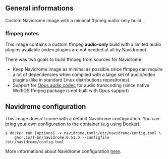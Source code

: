 ## General informations

Custom Navidrome image with a minimal ffpmeg audio-only build.

### ffmpeg notes

This image contains a custom ffmpeg **audio-only** build with a limited audio plugins available (video plugins are not needed at all by Navidrome).

There was two goals to build ffmpeg from sources for Navidrome:
  - Keep Navidrome image as minimal as possible since ffmpeg can require a lot of dependencies when compiled with a large set of audio/video plugins (like in standard Linux distributions repositories). 
  - Support for [Opus audio codec](https://opus-codec.org/) for audio transcoding (since native WolfiOS ffmpeg package is not built with Opus support)

## Navidrome configuration

This image doesn't come with a default Navidrome configuration. You can bring your own configuration to the container (e.g using Docker):

```shell
$ docker run [options] -v navidrome.toml:/etc/navidrome/config.toml \
    ghcr.io/f-bn/navidrome:0.51.0 --configfile /etc/navidrome/config.toml
```

More informations about Navidrome configuration [here](https://www.navidrome.org/docs/usage/configuration-options/).